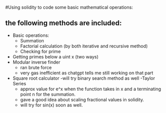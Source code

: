 

#Using solidity to code some basic mathematical operations:

## the following methods are included: 

- Basic operations:
  - Summation
  - Factorial calculation (by both iterative and recursive method)
  - Checking for prime
- Getting primes below a uint x (two ways)
- Modular inverse finder
  - ran brute force
  - very gas inefficient as chatgpt tells me still working on that part
- Square root calculator
  -will try binary search method as well
-Taylor Series
  - approx value for e^x when the function takes in x and a terminating point n for the summation.
  - gave a good idea about scaling fractional values in solidity.
  - will try for sin(x) soon as well. 

